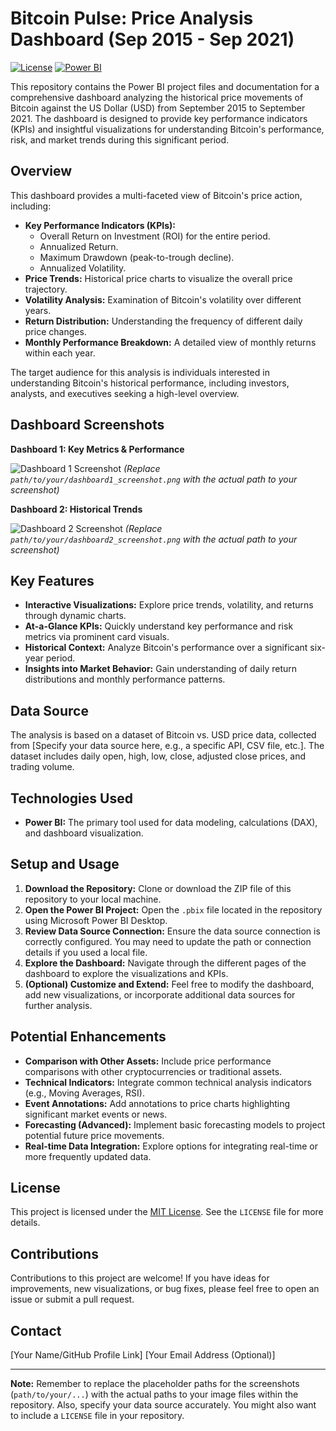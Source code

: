 # Bitcoin Pulse: Price Analysis Dashboard (Sep 2015 - Sep 2021)

[![License](https://img.shields.io/badge/License-MIT-yellow.svg)](https://opensource.org/licenses/MIT)
[![Power BI](https://img.shields.io/badge/Power_BI-Report-orange.svg)](https://powerbi.microsoft.com/)

This repository contains the Power BI project files and documentation for a comprehensive dashboard analyzing the historical price movements of Bitcoin against the US Dollar (USD) from September 2015 to September 2021. The dashboard is designed to provide key performance indicators (KPIs) and insightful visualizations for understanding Bitcoin's performance, risk, and market trends during this significant period.

## Overview

This dashboard provides a multi-faceted view of Bitcoin's price action, including:

* **Key Performance Indicators (KPIs):**
    * Overall Return on Investment (ROI) for the entire period.
    * Annualized Return.
    * Maximum Drawdown (peak-to-trough decline).
    * Annualized Volatility.
* **Price Trends:** Historical price charts to visualize the overall price trajectory.
* **Volatility Analysis:** Examination of Bitcoin's volatility over different years.
* **Return Distribution:** Understanding the frequency of different daily price changes.
* **Monthly Performance Breakdown:** A detailed view of monthly returns within each year.

The target audience for this analysis is individuals interested in understanding Bitcoin's historical performance, including investors, analysts, and executives seeking a high-level overview.

## Dashboard Screenshots

**Dashboard 1: Key Metrics & Performance**

![Dashboard 1 Screenshot](path/to/your/dashboard1_screenshot.png)
*(Replace `path/to/your/dashboard1_screenshot.png` with the actual path to your screenshot)*

**Dashboard 2: Historical Trends**

![Dashboard 2 Screenshot](path/to/your/dashboard2_screenshot.png)
*(Replace `path/to/your/dashboard2_screenshot.png` with the actual path to your screenshot)*

## Key Features

* **Interactive Visualizations:** Explore price trends, volatility, and returns through dynamic charts.
* **At-a-Glance KPIs:** Quickly understand key performance and risk metrics via prominent card visuals.
* **Historical Context:** Analyze Bitcoin's performance over a significant six-year period.
* **Insights into Market Behavior:** Gain understanding of daily return distributions and monthly performance patterns.

## Data Source

The analysis is based on a dataset of Bitcoin vs. USD price data, collected from [Specify your data source here, e.g., a specific API, CSV file, etc.]. The dataset includes daily open, high, low, close, adjusted close prices, and trading volume.

## Technologies Used

* **Power BI:** The primary tool used for data modeling, calculations (DAX), and dashboard visualization.

## Setup and Usage

1.  **Download the Repository:** Clone or download the ZIP file of this repository to your local machine.
2.  **Open the Power BI Project:** Open the `.pbix` file located in the repository using Microsoft Power BI Desktop.
3.  **Review Data Source Connection:** Ensure the data source connection is correctly configured. You may need to update the path or connection details if you used a local file.
4.  **Explore the Dashboard:** Navigate through the different pages of the dashboard to explore the visualizations and KPIs.
5.  **(Optional) Customize and Extend:** Feel free to modify the dashboard, add new visualizations, or incorporate additional data sources for further analysis.

## Potential Enhancements

* **Comparison with Other Assets:** Include price performance comparisons with other cryptocurrencies or traditional assets.
* **Technical Indicators:** Integrate common technical analysis indicators (e.g., Moving Averages, RSI).
* **Event Annotations:** Add annotations to price charts highlighting significant market events or news.
* **Forecasting (Advanced):** Implement basic forecasting models to project potential future price movements.
* **Real-time Data Integration:** Explore options for integrating real-time or more frequently updated data.

## License

This project is licensed under the [MIT License](https://opensource.org/licenses/MIT). See the `LICENSE` file for more details.

## Contributions

Contributions to this project are welcome! If you have ideas for improvements, new visualizations, or bug fixes, please feel free to open an issue or submit a pull request.

## Contact

[Your Name/GitHub Profile Link]
[Your Email Address (Optional)]

---

**Note:** Remember to replace the placeholder paths for the screenshots (`path/to/your/...`) with the actual paths to your image files within the repository. Also, specify your data source accurately. You might also want to include a `LICENSE` file in your repository.
